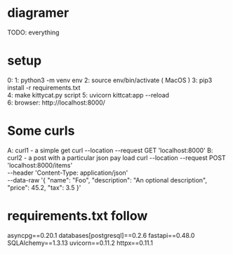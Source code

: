 
# diagramer
TODO: everything
# setup
0: 
1: python3 -m venv env 
2:  source env/bin/activate ( MacOS )
3: pip3 install -r requirements.txt  
4: make kittycat.py script
5: uvicorn kittcat:app --reload  
6: browser: http://localhost:8000/

# Some curls
A: curl1 - a simple get
curl --location --request GET 'localhost:8000'
B: curl2 - a post with a particular json pay load
curl --location --request POST 'localhost:8000/items' \
--header 'Content-Type: application/json' \
--data-raw '{
    "name": "Foo",
    "description": "An optional description",
    "price": 45.2,
    "tax": 3.5
}'


# requirements.txt follow 
asyncpg==0.20.1
databases[postgresql]==0.2.6
fastapi==0.48.0
SQLAlchemy==1.3.13
uvicorn==0.11.2
httpx==0.11.1